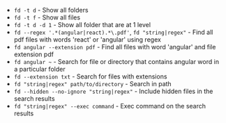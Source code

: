 * `fd -t d` - Show all folders
* `fd -t f` - Show all files
* `fd -t d -d 1` - Show all folder that are at 1 level
* `fd --regex '.*(angular|react).*\.pdf'`, `fd "string|regex"` - Find all pdf files with words 'react' or 'angular' using regex
* `fd angular --extension pdf` - Find all files with word 'angular' and file extension pdf
* `fd angular ~` - Search for file or directory that contains angular word in a particular folder
* `fd --extension txt` - Search for files with extensions
* `fd "string|regex" path/to/directory` - Search in path
* `fd --hidden --no-ignore "string|regex"` - Include hidden files in the search results
* `fd "string|regex" --exec command` - Exec command on the search results
